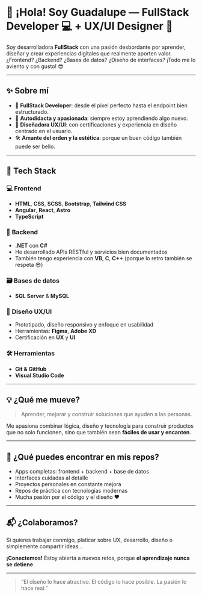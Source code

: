 
<!--
**Villasana4/Villasana4** is a ✨ _special_ ✨ repository because its `README.md` (this file) appears on your GitHub profile.

Here are some ideas to get you started:

- 🔭 I’m currently working on ...
- 🌱 I’m currently learning ...
- 👯 I’m looking to collaborate on ...
- 🤔 I’m looking for help with ...
- 💬 Ask me about ...
- 📫 How to reach me: ...
- 😄 Pronouns: ...
- ⚡ Fun fact: ...
-->
# 👋 ¡Hola! Soy Guadalupe — FullStack Developer 💻 + UX/UI Designer 🎨

Soy desarrolladora **FullStack** con una pasión desbordante por aprender, diseñar y crear experiencias digitales que realmente aporten valor.  
¿Frontend? ¿Backend? ¿Bases de datos? ¿Diseño de interfaces? ¡Todo me lo aviento y con gusto! 😎

---

## ✨ Sobre mí

- 🚀 **FullStack Developer**: desde el pixel perfecto hasta el endpoint bien estructurado.
- 🧠 **Autodidacta y apasionada**: siempre estoy aprendiendo algo nuevo.
- 🎨 **Diseñadora UX/UI**: con certificaciones y experiencia en diseño centrado en el usuario.
- 🛠️ **Amante del orden y la estética**: porque un buen código también puede ser bello.

---

## 🧰 Tech Stack

### 💻 **Frontend**
- **HTML**, **CSS**, **SCSS**, **Bootstrap**, **Tailwind CSS**
- **Angular**, **React**, **Astro**
- **TypeScript**

### 🧠 **Backend**
- **.NET** con **C#**
- He desarrollado APIs RESTful y servicios bien documentados
- También tengo experiencia con **VB**, **C**, **C++** (porque lo retro también se respeta 😎)

### 🗃️ **Bases de datos**
- **SQL Server** & **MySQL**

### 🎨 **Diseño UX/UI**
- Prototipado, diseño responsivo y enfoque en usabilidad
- Herramientas: **Figma**, **Adobe XD**
- Certificación en **UX** y **UI**

### 🛠️ **Herramientas**
- **Git & GitHub** 
- **Visual Studio Code**

---

## 💡 ¿Qué me mueve?

> Aprender, mejorar y construir soluciones que ayuden a las personas.

Me apasiona combinar lógica, diseño y tecnología para construir productos que no solo funcionen, sino que también sean **fáciles de usar y encanten**.

---

## 📂 ¿Qué puedes encontrar en mis repos?

- Apps completas: frontend + backend + base de datos
- Interfaces cuidadas al detalle
- Proyectos personales en constante mejora
- Repos de práctica con tecnologías modernas
- Mucha pasión por el código y el diseño ❤️

---

## 📬 ¿Colaboramos?

Si quieres trabajar conmigo, platicar sobre UX, desarrollo, diseño o simplemente compartir ideas…

**¡Conectemos!** Estoy abierta a nuevos retos, porque **el aprendizaje nunca se detiene** 

---

> “El diseño lo hace atractivo. El código lo hace posible. La pasión lo hace real.”


